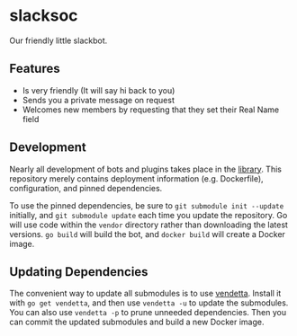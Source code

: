 # slacksoc

Our friendly little slackbot.

## Features

* Is very friendly (It will say hi back to you)
* Sends you a private message on request
* Welcomes new members by requesting that they set their Real Name field

## Development

Nearly all development of bots and plugins takes place in the [library][lib].
This repository merely contains deployment information (e.g. Dockerfile),
configuration, and pinned dependencies.

To use the pinned dependencies, be sure to `git submodule init --update`
initially, and `git submodule update` each time you update the repository. Go
will use code within the `vendor` directory rather than downloading the latest
versions. `go build` will build the bot, and `docker build` will create a Docker
image.

## Updating Dependencies

The convenient way to update all submodules is to use [vendetta][]. Install it
with `go get vendetta`, and then use `vendetta -u` to update the submodules. You
can also use `vendetta -p` to prune unneeded dependencies. Then you can commit
the updated submodules and build a new Docker image.

[lib]: https://github.com/brenns10/slacksoc
[vendetta]: https://github.com/dwp/vendetta
